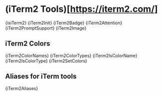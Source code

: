 # (iTerm2 Tools)[https://iterm2.com/]

{isiTerm2}
{iTerm2Init}
{iTerm2Badge}
{iTerm2Attention}
{iTerm2PromptSupport}
{iTerm2Image}

## iTerm2 Colors

{iTerm2ColorNames}
{iTerm2ColorTypes}
{iTerm2IsColorName}
{iTerm2IsColorType}
{iTerm2SetColors}

## Aliases for iTerm tools

{iTerm2Aliases}
